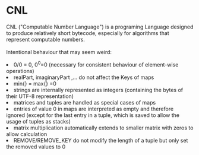 # CNL
CNL ("Computable Number Language") is a programing Language 
designed to produce relatively short bytecode, 
especially for algorithms that represent computable numbers.<br>
<br>
Intentional behaviour that may seem weird:
<li> 0/0 = 0, 0<sup>0</sup>=0 (necessary for consistent behaviour of element-wise operations)</li>
<lI> realPart, imaginaryPart ,... do not affect the Keys of maps </lI>
<li> min{} = max{} =0 </li>
<li> strings are internally represented as integers 
(containing the bytes of their UTF-8 representation)</li>
<li> matrices and tuples are handled as special cases of maps </li>
<li> entries of value 0 in maps are interpreted as empty and therefore ignored
(except for the last entry in a tuple, which is saved to allow the usage of tuples as stacks) </li>
<li>matrix multiplication automatically extends to smaller matrix with zeros to allow calculation </li>
<li> REMOVE/REMOVE_KEY do not modify the length of a tuple but only set the removed values to 0 </li>
